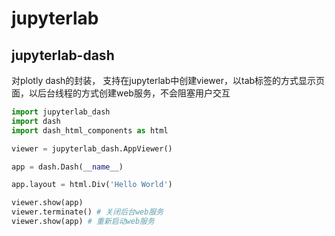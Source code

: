 
# jupyterlab

## jupyterlab-dash
对plotly dash的封装， 支持在jupyterlab中创建viewer，以tab标签的方式显示页面，以后台线程的方式创建web服务，不会阻塞用户交互
```python
import jupyterlab_dash
import dash
import dash_html_components as html

viewer = jupyterlab_dash.AppViewer()

app = dash.Dash(__name__)

app.layout = html.Div('Hello World')

viewer.show(app)
viewer.terminate() # 关闭后台web服务
viewer.show(app) # 重新启动web服务
```